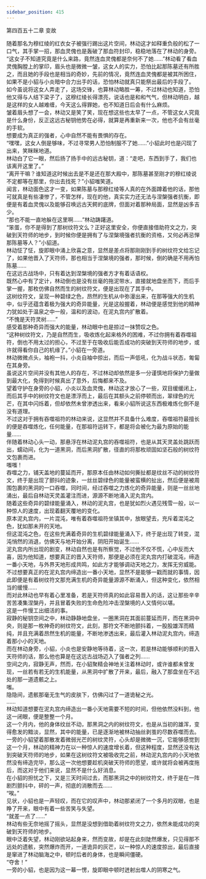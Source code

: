 ```yaml
---
sidebar_position: 415
---
```

 第四百五十二章 变故


随着那名为穆红绫的红衣女子被强行踢出这片空间，林动这才如释重负般的松了一口气，其手掌一招，那血灵傀也是轰破了那血符封印，稳稳地落在了林动的身旁。  
“这女子不知道究竟是什么来路，竟然连血灵傀都是奈何不了她……”林动看了看血灵傀胸膛上的掌印，眉头也是微微一皱，这女人的实力，恐怕比起那陈墓还有所胜之，而且她的手段也是相当的奇妙，先前的情况，竟然连血灵傀都是被其所困住，如果不是小貂与小炎暗中合力出手的话，恐怕林动就真只能祭出最后的手段了。  
如今虽说将这女人弄走了，这场交锋，也算林动略胜一筹，不过林动也知道，恐怕他又得与人结下梁子了，这穆红绫长得漂亮，说话也是和和气气，但林动明白，越是这样的女人越难缠，今天这么得罪她，也不知道日后会有什么麻烦。  
皱着眉头想了一会，林动又是笑了笑，现在想这些也太早了一点，不管这女人究竟是什么身份，反正这远古秘钥他势在必得，就算是再重新来一次，他也不会有丝毫的手软。  
想要成为真正的强者，心中自然不能有畏惧的存在。  
“嘿嘿，这女人倒是够味，不过寻常男人恐怕制服不了她……”小貂此时也是闪现了出来，笑眯眯地道。  
林动白了它一眼，然后扬了扬手中的远古秘钥，道：“走吧，东西到手了，我们也该离开这里了。”  
“离开干嘛？谁知道这时候出去是不是还在那大殿中，那陈墓甚至刚才的穆红绫说不定都等在那里，你出去找死？”小貂嗤笑道。  
闻言，林动面色这才一变，如果陈墓与那穆红绫等人真的在外面蹲着他的话，那他可就真是有些凄惨了，不管怎样，现在的他，真实实力还无法与涅槃强者抗衡，即便是有着血灵傀以及能够召唤远古天鳄的底牌，但面对着那种局面，显然是凶多吉少。  
“那也不能一直地躲在这里啊……”林动踌躇道。  
“笨蛋，你不是得到了那树纹符文么？正好这里安全，你便直接借助符文之力，突破到天符师的地步，到时候你便是拥有了与涅槃境强者抗衡的资格，又何必再忌惮那陈墓等人？”小貂道。  
林动怔了怔，旋即眼中涌上欣喜之意，显然是差点将那刚刚到手的树纹符文给忘记了，如果他晋入了天符师，那也相当于涅槃境的强者，那时候，倒的确是不用再怕陈墓……  
在这远古战场中，只有着达到涅槃境的强者方才有着话语权。  
既然心中有了定计，林动倒也是没有丝毫的拖泥带水，直接就地盘坐而下，而后手掌一握，那枚仿佛自然而生的树纹符文，便是出现在了其手中。  
这树纹符文，呈现一种碧绿之色，昂然的生机从中弥漫出来，在那等强大的生机中，似乎还蕴含着极为强大的奇异能量，光是这般握着，林动便是感觉到他的精神力犹如处于温泉之中一般，温和的波动，在泥丸宫内扩散着。  
“不愧是天符灵树……”  
感受着那种奇异而强大的能量，林动眼中也是掠过一抹赞叹之色。  
“这种树纹符文，乃是自然而生，吸收炼化起来格外的困难，不过你拥有着吞噬祖符，倒也不用太过的担心，不过至于在吸收后能否成功的突破到天符师的地步，或许就得看你自己的机缘了。”小貂在一旁道。  
林动微微点头，袖袍一抖，小炎自袖中掠出，而后一声低吼，化为战斗状态，匍匐在其身旁。  
虽说这片空间并没有其他人的存在，不过林动却依然是多一分谨慎地将保护力量做到最大化，免得到时候真出了意外，后悔都来不及。  
望着守护在身旁的小貂，小炎以及血灵傀，林动这才放心了一些，双目缓缓闭上，而后其手中的树纹符文也是漂浮而上，最后在其额头之前停顿而出，翠绿色的光芒，在其中闪烁着，但却依然未曾渗透出来，看来小貂所说这东西极难炼化倒不是没有道理。  
不过这对于拥有吞噬祖符的林动来说，这显然并不具备什么难度，吞噬祖符最擅长的便是吞噬炼化，任何能量，在那祖符运转下，都是将会被化为最为原始的能量……  
伴随着林动心头一动，那悬浮在林动泥丸宫的吞噬祖符，也是从其天灵盖处跳跃而出，蠕动间，化为一道黑洞，而后黑洞扩散，径直的将那枚顽固如坚石般的树纹符文包裹而进。  
嗤嗤！  
吞噬之力，铺天盖地的蔓延而开，那原本任由林动如何撕扯都是纹丝不动的树纹符文，终于是出现了颤抖的迹象，一丝丝碧绿色的能量被蛮横的扯出，然后便是被周围包裹的黑洞的一口吞噬，同时间，经过吞噬之力炼化的奇异能量，则是一丝丝地涌出，最后自林动天灵盖灌注而进，源源不断地涌入泥丸宫内。  
随着这些奇异的碧绿能量涌入，林动的泥丸宫，也是犹如烈火遇见残雪一般，以一种惊人的速度，出现着翻天覆地的变化。  
原本泥丸宫内，一片混沌，唯有着吞噬祖符坐镇其中，放眼望去，充斥着混沌之色，犹如那未开的天地。  
但这混沌之色，在这些充满着奇异的生机碧绿能量涌入下，终于是出现了转变，混沌悄然的消退，仿佛天与地开始分离，阴阳开始诞生……  
泥丸宫内所出现的剧变，林动自然也是有所察觉，不过他不仅不慌，心中反而大喜，因为他知道，想要真正的晋入天符师，那便是必须在泥丸宫内打破混沌，缔造一番小天地，与外界天地形成共鸣，如此方才能够调动天地之力，发挥无穷威能。  
不过想要真正的在泥丸宫内缔造出一番小天地，显然不是能够一戳而就的事情，因此即便是有着树纹符文那充满生机的奇异能量源源不断涌入，但这种变化，依然相当的缓慢……  
而对此林动也早有着心里准备，若是天符师真的如此容易晋入的话，这让那些辛辛苦苦凑集涅槃丹，并且冒着失败的生命危险冲击涅槃境的人又情何以堪。  
这是一件慢工出细活的事。  
寂静的秘钥空间之中，林动静静地盘坐，一圈黑洞在其面前蔓延而开，而在黑洞中央，则是那一枚神奇的树纹符文，此刻，那符文不断地颤抖着，一股股雄浑而精纯，并且充满着昂然生机的能量，不断地渗透出来，最后灌入林动泥丸宫内，缔造着那小小的天地。  
而在林动身旁，小貂，小炎也是安静地等待着，这一次，若是林动能够顺利的晋入天符师的话，那么他也算是在这远古战场迈入了强者之列……  
空间之内，寂静无声，然而，在小貂聚精会神地关注着林动时，或许谁都未曾发现，一丝若有若无的生机能量，从黑洞中扩散了开来，最后，融入了那盘坐在不远处的那一道遗骸之上。  
嗤。  
隐隐间，遗骸那毫无生气的皮肤下，仿佛闪过了一道诡秘之光。  
……  
林动知道想要在泥丸宫内缔造出一番小天地需要不短的时间，但他依然没料到，他这一闭眼，便是整整一个月。  
这一个月内，他的身体纹丝不动，那黑洞之内的树纹符文，也是从当初的雄浑，变得愈发的黯淡，显然，其中的能量，已是逐渐地被林动抽丝剥茧的尽数吞噬而去。  
一旁的小貂望着那散发着微弱光芒的树纹灵符，心头却是微微一沉，它能够感觉到这一个月，林动的精神力在以一种惊人的速度增长着，但这种程度，显然还没有达到突破天符师的地步，如果在这树纹符文被吸收完之前，林动泥丸宫内的小天地依然没有缔造完毕，那么这一次他想要趁机突破天符师的愿望，或许就将会被再度拖后，而这对于他们来说，显然不是什么好消息。  
在小貂的担忧之下，又是三天时间过去，而那黑洞之中的树纹符文，终于是在一阵剧烈颤抖中，砰的一声，彻底的消散而去……  
“唉。”  
见状，小貂也是一声轻叹，而在它的叹声中，林动那紧闭了一个多月的双眼，也是睁了开来，眼中有着一些苦笑与失望。  
“就差一点了……”  
林动有些无奈地摇了摇头，显然是没想到借助着树纹符文之力，依然未能成功的突破到天符师的地步。  
眼中泛着失望，林动刚欲站起身来，然而变故，却是在此刻陡然爆发，只见得那不远处的遗骸，突然爆炸而开，一道诡异的灰芒，以一种惊人的速度掠出，最后直接是窜进了林动脑海之中，顿时后者的身体，也是瞬间僵硬。  
“夺舍！”  
一旁的小貂，也是因为这一幕一愣，旋即眼中顿时迸射出噬人的阴寒之气。  
  
  
